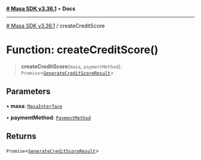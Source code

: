 [**# Masa SDK v3.36.1**](../README.md) • **Docs**

***

[# Masa SDK v3.36.1](../globals.md) / createCreditScore

# Function: createCreditScore()

> **createCreditScore**(`masa`, `paymentMethod`): `Promise`\<[`GenerateCreditScoreResult`](../interfaces/GenerateCreditScoreResult.md)\>

## Parameters

• **masa**: [`MasaInterface`](../interfaces/MasaInterface.md)

• **paymentMethod**: [`PaymentMethod`](../type-aliases/PaymentMethod.md)

## Returns

`Promise`\<[`GenerateCreditScoreResult`](../interfaces/GenerateCreditScoreResult.md)\>
